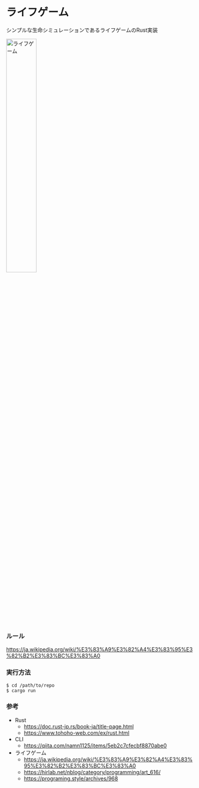 # ライフゲーム
シンプルな生命シミュレーションであるライフゲームのRust実装

<img src="https://github.com/user-attachments/assets/3ed1a195-2e67-49cc-88d6-2089488bc836" width="40%" alt="ライフゲーム">

### ルール
https://ja.wikipedia.org/wiki/%E3%83%A9%E3%82%A4%E3%83%95%E3%82%B2%E3%83%BC%E3%83%A0

### 実行方法
```
$ cd /path/to/repo
$ cargo run
```

### 参考
- Rust
  - https://doc.rust-jp.rs/book-ja/title-page.html
  - https://www.tohoho-web.com/ex/rust.html
- CLI
  - https://qiita.com/namn1125/items/5eb2c7cfecbf8870abe0
- ライフゲーム
  - https://ja.wikipedia.org/wiki/%E3%83%A9%E3%82%A4%E3%83%95%E3%82%B2%E3%83%BC%E3%83%A0
  - https://hirlab.net/nblog/category/programming/art_616/
  - https://programing.style/archives/968  
